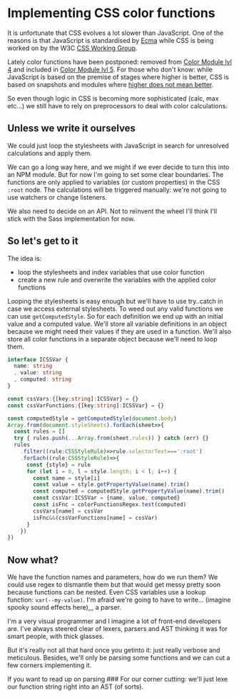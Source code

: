 <!--
  date: 9999-99-99
  modified: 9999-99-99
  slug: implementing-css-color-functions
  type: post
  header: sincerely-media-IKzmglo7JLk-unsplash.jpg
  headerColofon: photo by [Sincerely Media](https://unsplash.com/@sincerelymedia)
  headerClassName: no-blur darken
  excerpt: 
  categories: Javascript
  tags: CSS
-->

# Implementing CSS color functions

It is unfortunate that CSS evolves a lot slower than JavaScript. One of the reasons is that JavaScript is standardised by [Ecma](https://www.ecma-international.org/) while CSS is being worked on by the W3C [CSS Working Group](http://www.w3.org/Style/CSS/).

Lately color functions have been postponed: removed from [Color Module lvl 4](https://www.w3.org/TR/css-color-4/) and included in [Color Module lvl 5](https://www.w3.org/TR/css-color-5/#intro). For those who don't know: while JavaScript is based on the premise of stages where higher is better, CSS is based on snapshots and modules where [higher does not mean better](https://www.w3.org/Style/CSS/current-work.en.html).

So even though logic in CSS is becoming more sophisticated (calc, max etc...) we still have to rely on preprocessors to deal with color calculations.


## Unless we write it ourselves

We could just loop the stylesheets with JavaScript in search for unresolved calculations and apply them.

We can go a long way here, and we might if we ever decide to turn this into an NPM module. But for now I'm going to set some clear boundaries. The functions are only applied to variables (or custom properties) in the CSS `:root` node. The calculations will be triggered manually: we're not going to use watchers or change listeners.

We also need to decide on an API. Not to reïnvent the wheel I'll think I'll stick with the Sass implementation for now.


## So let's get to it

The idea is:
 - loop the stylesheets and index variables that use color function
 - create a new rule and overwrite the variables with the applied color functions

Looping the stylesheets is easy enough but we'll have to use try..catch in case we access external stylesheets.
To weed out any valid functions we can use `getComputedStyle`. So for each definition we end up with an initial value and a computed value. We'll store all variable definitions in an object because we might need their values if they are used in a function.
We'll also store all color functions in a separate object because we'll need to loop them.

```TypeScript
interface ICSSVar {
  name: string
  , value: string
  , computed: string
}

const cssVars:{[key:string]:ICSSVar} = {}
const cssVarFunctions:{[key:string]:ICSSVar} = {}

const computedStyle = getComputedStyle(document.body)
Array.from(document.styleSheets).forEach(sheet=>{
  const rules = []
  try { rules.push(...Array.from(sheet.rules)) } catch (err) {}
  rules
    .filter((rule:CSSStyleRule)=>rule.selectorText===':root')
    .forEach((rule:CSSStyleRule)=>{
      const {style} = rule
      for (let i = 0, l = style.length; i < l; i++) {
        const name = style[i]
        const value = style.getPropertyValue(name).trim()
        const computed = computedStyle.getPropertyValue(name).trim()
        const cssVar:ICSSVar = {name, value, computed}
        const isFnc = colorFunctionsRegex.test(computed)
        cssVars[name] = cssVar
        isFnc&&(cssVarFunctions[name] = cssVar)
      }
    })
})
```

## Now what?

We have the function names and parameters, how do we run them?
We could use regex to dismantle them but that would get messy pretty soon because functions can be nested. Even CSS variables use a lookup function: `var(--my-value)`.
I'm afraid we're going to have to write... (imagine spooky sound effects here),,, a parser.

I'm a very visual programmer and I imagine a lot of front-end developers are. I've always steered clear of lexers, parsers and AST thinking it was for smart people, with thick glasses.

But it's really not all that hard once you getinto it: just really verbose and meticulous.
Besides, we'll only be parsing some functions and we can cut a few corners implementing it.

If you want to read up on parsing ###
For our corner cutting: we'll just lexe our function string right into an AST (of sorts).



